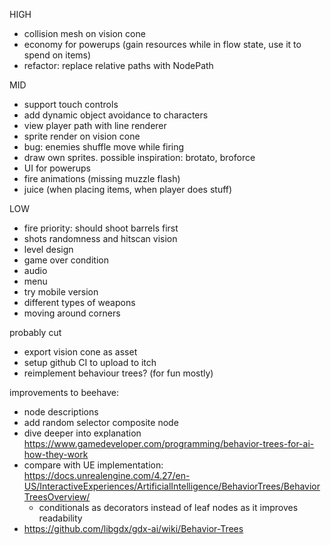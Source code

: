 HIGH
- collision mesh on vision cone
- economy for powerups (gain resources while in flow state, use it to spend on items)
- refactor: replace relative paths with NodePath

MID
- support touch controls
- add dynamic object avoidance to characters
- view player path with line renderer
- sprite render on vision cone
- bug: enemies shuffle move while firing
- draw own sprites. possible inspiration: brotato, broforce
- UI for powerups
- fire animations (missing muzzle flash)
- juice (when placing items, when player does stuff)

LOW
- fire priority: should shoot barrels first
- shots randomness and hitscan vision
- level design
- game over condition
- audio
- menu
- try mobile version
- different types of weapons
- moving around corners

probably cut
- export vision cone as asset
- setup github CI to upload to itch
- reimplement behaviour trees? (for fun mostly)

improvements to beehave:
- node descriptions
- add random selector composite node 
- dive deeper into explanation https://www.gamedeveloper.com/programming/behavior-trees-for-ai-how-they-work
- compare with UE implementation: https://docs.unrealengine.com/4.27/en-US/InteractiveExperiences/ArtificialIntelligence/BehaviorTrees/BehaviorTreesOverview/
  - conditionals as decorators instead of leaf nodes as it improves readability
- https://github.com/libgdx/gdx-ai/wiki/Behavior-Trees
